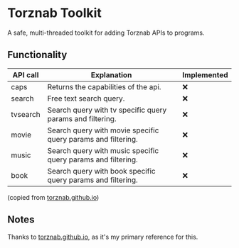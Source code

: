 # Torznab Toolkit

A safe, multi-threaded toolkit for adding Torznab APIs to programs.

## Functionality

| API call | Explanation                                                  | Implemented  |
| -------- | ------------------------------------------------------------ | -----------  |
| caps     | Returns the capabilities of the api.                         | ❌           |
| search   | Free text search query.                                      | ❌           |
| tvsearch | Search query with tv specific query params and filtering.    | ❌           |
| movie    | Search query with movie specific query params and filtering. | ❌           |
| music    | Search query with music specific query params and filtering. | ❌           |
| book     | Search query with book specific query params and filtering.  | ❌           |

<!-- for copy-pasting: ❌ ✅ -->
(copied from [torznab.github.io](https://torznab.github.io/spec-1.3-draft/torznab/Specification-v1.3.html))

## Notes

Thanks to [torznab.github.io](https://torznab.github.io/spec-1.3-draft/index.html), as it's my primary reference for this.
